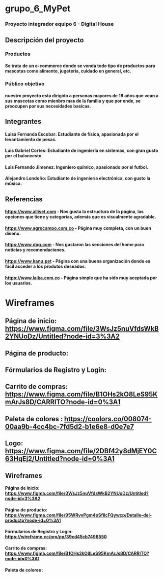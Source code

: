 # grupo_6_MyPet
### Proyecto integrador equipo 6 - Digital House

## Descripción del proyecto
### Productos
#### Se trata de un e-commerce donde se venda todo tipo de productos para mascotas como alimento, jugeteria, cuidado en general, etc.

### Público objetivo
#### nuestro proyecto esta dirigido a personas mayores de 18 años que vean a sus mascotas como mienbro mas de la familia y que por ende, se preocupen por sus necesidades basicas.

## Integrantes
#### Luisa Fernanda Escobar: Estudiante de física, apasionada por el levantamiento de pesas.
#### Luis Gabriel Cortes: Estudiante de ingeniería en sistemas, con gran gusto por el baloncesto.
#### Luis Fernando Jimenez: Ingeniero químico, apasionado por el futbol.
#### Alejandro Londoño: Estudiante de ingeniería electrónica, con gusto la música.

## Referencias
#### https://www.allivet.com - Nos gusta la estructura de la página, las opciones que tiene y categorias, además que es visualmente agradable.
#### https://www.agrocampo.com.co - Página muy completa, con un buen diseño.
#### https://www.dog.com - Nos gustaron las secciones del home para noticias y recomendaciones.
#### https://www.kanu.pet - Página con una buena organización donde es fácil acceder a los produtos deseados.
#### https://www.laika.com.co - Página simple que ha sido muy aceptada por los usuarios.

# Wireframes
## Página de inicio: https://www.figma.com/file/3WsJz5nuVfdsWkB2YNUoDz/Untitled?node-id=3%3A2
## Página de producto: 
## Fórmularios de Registro y Login:
## Carrito de compras: https://www.figma.com/file/B1OHs2kO8LeS95KmArJs8D/CARRITO?node-id=0%3A1
## Paleta de colores : https://coolors.co/008074-00aa9b-4cc4bc-7fd5d2-b1e6e8-d0e7e7
## Logo: https://www.figma.com/file/2DBf42y8dMjEY0C63HqEj2/Untitled?node-id=0%3A1
## Wireframes
#### Página de inicio: https://www.figma.com/file/3WsJz5nuVfdsWkB2YNUoDz/Untitled?node-id=3%3A2
#### Página de producto: https://www.figma.com/file/95WRvvPgm4oSfilcFQywcp/Detalle-del-producto?node-id=0%3A1 
#### Fórmularios de Registro y Login: https://wireframe.cc/pro/pp/39cd45cb7498550
#### Carrito de compras: https://www.figma.com/file/B1OHs2kO8LeS95KmArJs8D/CARRITO?node-id=0%3A1
#### Paleta de colores :
